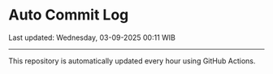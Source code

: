 # Auto Commit Log

Last updated: Wednesday, 03-09-2025 00:11 WIB

---

This repository is automatically updated every hour using GitHub Actions.
